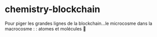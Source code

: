 # chemistry-blockchain
Pour piger les grandes lignes de la blockchain...le microcosme dans la macrocosme : : atomes et molécules 🌠

